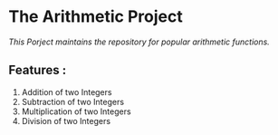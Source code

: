 # The Arithmetic Project
*This Porject maintains the repository for popular arithmetic functions.*

## Features :
1. Addition of two Integers
2. Subtraction of two Integers
3. Multiplication of two Integers
4. Division of two Integers

